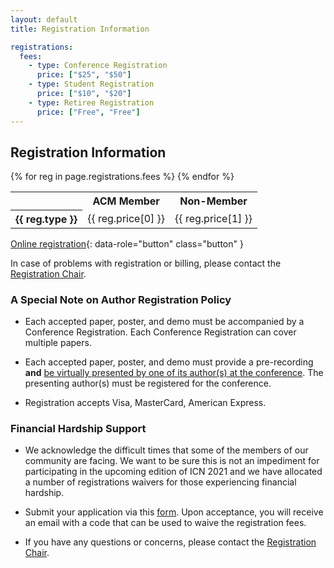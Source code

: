 ```yaml
---
layout: default
title: Registration Information

registrations:
  fees:
    - type: Conference Registration
      price: ["$25", "$50"]
    - type: Student Registration
      price: ["$10", "$20"]
    - type: Retiree Registration
      price: ["Free", "Free"]
---
```


## Registration Information

<div class="border ui-corner-all ui-shadow">
  <table class="sponsorlevels">
    <tbody>
      <tr>
        <th style="text-align:left"></th>
        <th>ACM Member</th>
        <th>Non-Member</th>
      </tr>
      {% for reg in page.registrations.fees %}
      <tr>
        <th style="text-align:left">{{ reg.type }}</th>
        <td> {{ reg.price[0] }} </td>
        <td> {{ reg.price[1] }} </td>
      </tr>
      {% endfor %}
    </tbody>
  </table>
</div>


[Online registration](https://cvent.me/xkDnq3){: data-role="button" class="button" }

In case of problems with registration or billing, please contact the [Registration Chair](mailto:icn2021.reg@gmail.com).

### A Special Note on Author Registration Policy

- Each accepted paper, poster, and demo must be accompanied by a Conference Registration. Each Conference Registration can cover multiple papers.

- Each accepted paper, poster, and demo must provide a pre-recording **and** <u>be virtually presented by one of its author(s) at the conference</u>. The presenting author(s) must be registered for the conference.

- Registration accepts Visa, MasterCard, American Express.

### Financial Hardship Support

- We acknowledge the difficult times that some of the members of our community are facing. We want to be sure this is not an impediment for participating in the upcoming edition of ICN 2021 and we have allocated a number of registrations waivers for those experiencing financial hardship.

- Submit your application via this [form](https://forms.gle/2pmoUfdGrYK5TxaW6). Upon acceptance, you will receive an email with a code that can be used to waive the registration fees.

- If you have any questions or concerns, please contact the [Registration Chair](mailto:icn2021.reg@gmail.com).
